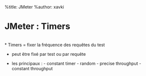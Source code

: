 %title: JMeter
%author: xavki

# JMeter : Timers 



<br>
* Timers = fixer la fréquence des requêtes du test

* peut être fixé par test ou par requête

* les principaux :
		- constant timer
		- random
		- precise throughput
		- constant throughput

